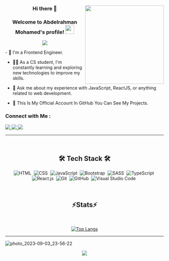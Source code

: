  <h3 align="center">Hi there 👋</>

<img width="250" align="right" src="https://c.tenor.com/_DOBjnGspYAAAAAM/code-coding.gif">
<h3 align="center">
  Welcome to Abdelrahman Mohamed's profile!
  <img src="https://media.giphy.com/media/hvRJCLFzcasrR4ia7z/giphy.gif" width="28">
</h3>
<!-- Typing SVG by DenverCoder1 - https://github.com/DenverCoder1/readme-typing-svg -->
<p align="center">
  <a href="https://github.com/DenverCoder1/readme-typing-svg"><img src="https://readme-typing-svg.herokuapp.com/?lines=Frontend%20web%20developer;Always%20learning%20new%20things&font=Fira%20Code&center=true&width=440&height=45&color=f75c7e&vCenter=true&size=22"></a>
</p> 
- 🏢 I'm a Frontend Engineer.

- 👨‍💻 As a CS student, I'm constantly learning and exploring new technologies to improve my skills.

- 💬 Ask me about my experience with JavaScript, ReactJS, or anything related to web development.

- 👑 This Is My Official Account In GitHub You Can See My Projects.

### Connect with Me :
<div>
 <a href="mailto:abdomohamed782002@gmail.com" target="_blank">
  <img src="https://img.shields.io/badge/Gmail-333333?style=for-the-badge&logo=gmail&logoColor=red" target="_blank"/>
 </a>
 
 <a href="https://www.linkedin.com/in/abdelrahman-mohamed-79baa51b6/" target="_blank">
  <img src="https://img.shields.io/badge/-LinkedIn-0077B5?style=for-the-badge&logo=Linkedin&logoColor=white"/>
 </a>
 
 <a href="https://wa.me/+201001520321" target="_blank">
  <img src="https://img.shields.io/badge/Whatsapp-4dc95b?style=for-the-badge&logo=whatsapp&logoColor=white"/>
 </a>
 
</div>

<hr/>
<br/>


<div align="center">
  <h2>🛠 Tech Stack 🛠</h2>
 
 ![HTML](https://img.shields.io/badge/HTML-05122A?style=flat&logo=HTML5)&nbsp;
 ![CSS](https://img.shields.io/badge/CSS-05122A?style=flat&logo=CSS3&logoColor=1572B6)&nbsp;
 ![JavaScript](https://img.shields.io/badge/-JavaScript-05122A?style=flat&logo=javascript)&nbsp;
 ![Bootstrap](https://img.shields.io/badge/-Bootstrap-05122A?style=flat&logo=bootstrap&logoColor=563D7C)&nbsp;
 ![SASS](https://img.shields.io/badge/-SASS-05122A?style=flat&logo=sass&logoColor=c69)&nbsp;
 ![TypeScript](https://img.shields.io/badge/-TypeScript-05122A?style=flat&logo=typescript&logoColor=377cc8)&nbsp;
 ![React.js](https://img.shields.io/badge/-React-05122A?style=flat&logo=react)&nbsp;
 ![Git](https://img.shields.io/badge/-Git-05122A?style=flat&logo=git)&nbsp;
 ![GitHub](https://img.shields.io/badge/-GitHub-05122A?style=flat&logo=github)&nbsp;
 ![Visual Studio Code](https://img.shields.io/badge/-Visual%20Studio%20Code-05122A?style=flat&logo=visualStudioCode&logoColor=007ACC)&nbsp;
 
</div>

<br/>

<div align="center">
 <h2>
 ⚡Stats⚡
 </h2>
 <br/>

 [![Top Langs](https://github-readme-stats.vercel.app/api/top-langs/?username=Abdelrahmanmohamed78&layout=donut&theme=react)](https://github.com/Abdelrahmanmohamed78/github-readme-stats)
 
</div>

<hr/>

![photo_2023-09-03_23-56-22](https://github.com/Abdelrahmanmohamed78/Abdelrahmanmohamed78/assets/94566322/e2076894-9aa0-4e11-bdf3-cb57b960201d)

<p align="center">
  <a href="https://github.com/DenverCoder1/readme-typing-svg"><img src="https://readme-typing-svg.herokuapp.com/?lines=Thanks%20for%20Visiting%20❤️;Follow%20For%20More%20Magic%20🎇;&font=Righteous&center=true&width=440&height=45&color=0cdcf2&vCenter=true&size=22"></a>
</p> 
